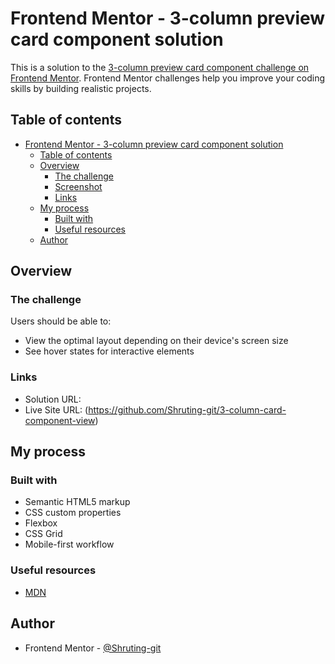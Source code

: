 # Frontend Mentor - 3-column preview card component solution

This is a solution to the [3-column preview card component challenge on Frontend Mentor](https://www.frontendmentor.io/challenges/3column-preview-card-component-pH92eAR2-). Frontend Mentor challenges help you improve your coding skills by building realistic projects. 

## Table of contents

- [Frontend Mentor - 3-column preview card component solution](#frontend-mentor---3-column-preview-card-component-solution)
  - [Table of contents](#table-of-contents)
  - [Overview](#overview)
    - [The challenge](#the-challenge)
    - [Screenshot](#screenshot)
    - [Links](#links)
  - [My process](#my-process)
    - [Built with](#built-with)
    - [Useful resources](#useful-resources)
  - [Author](#author)


## Overview

### The challenge

Users should be able to:

- View the optimal layout depending on their device's screen size
- See hover states for interactive elements

### Links

- Solution URL: 
- Live Site URL: (https://github.com/Shruting-git/3-column-card-component-view)

## My process

### Built with

- Semantic HTML5 markup
- CSS custom properties
- Flexbox
- CSS Grid
- Mobile-first workflow




### Useful resources

- [MDN](https://developer.mozilla.org/en-US/docs/Web/CSS) 


## Author

- Frontend Mentor - [@Shruting-git](https://www.frontendmentor.io/profile/Shruting-git)
